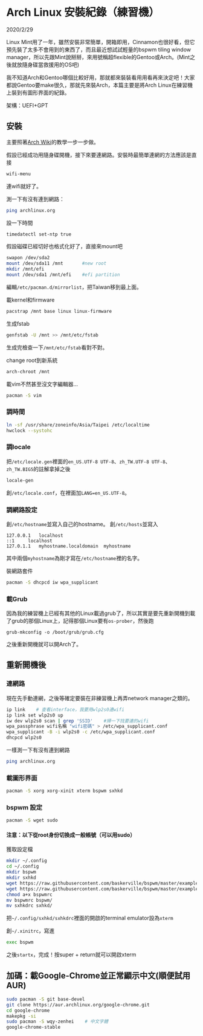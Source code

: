 # Arch Linux 安裝紀錄（練習機）
2020/2/29

Linux Mint用了一年，雖然安裝非常簡單，開箱即用，Cinnamon也很好看，但它預先裝了太多不會用到的東西了，而且最近想試試輕量的bspwm tiling window manager，所以先跟Mint說掰掰，來用號稱超flexible的Gentoo或Arch。(Mint之後就放隨身碟當救援用的OS吧)

我不知道Arch和Gentoo哪個比較好用，那就都來裝裝看用用看再來決定吧！大家都說Gentoo要make很久，那就先來裝Arch，本篇主要是將Arch Linux在練習機上裝到有圖形界面的紀錄。

架構：UEFI+GPT

## 安裝

主要照著[Arch Wiki](https://wiki.archlinux.org/index.php/Installation_guide)的教學一步一步做。

假設已經成功用隨身碟開機，接下來要連網路。安裝時最簡單連網的方法應該是直接
```sh
wifi-menu
```
連wifi就好了。

測一下有沒有連到網路：
```sh
ping archlinux.org
```

設一下時間
```sh
timedatectl set-ntp true
```

假設磁碟已經切好也格式化好了，直接來mount吧
```sh
swapon /dev/sda2
mount /dev/sda11 /mnt       #new root
mkdir /mnt/efi
mount /dev/sda1 /mnt/efi    #efi partition
```

編輯`/etc/pacman.d/mirrorlist`，把Taiwan移到最上面。

載kernel和firmware
```sh
pacstrap /mnt base linux linux-firmware
```

生成fstab
```sh
genfstab -U /mnt >> /mnt/etc/fstab
```
生成完檢查一下`/mnt/etc/fstab`看對不對。

change root到新系統
```sh
arch-chroot /mnt
```

載vim不然甚至沒文字編輯器...
```sh
pacman -S vim
```

### 調時間
```sh
ln -sf /usr/share/zoneinfo/Asia/Taipei /etc/localtime
hwclock --systohc
```

### 調locale
把`/etc/locale.gen`裡面的`en_US.UTF-8 UTF-8`、`zh_TW.UTF-8 UTF-8`、`zh_TW.BIG5`的註解拿掉之後
```sh
locale-gen
```
創`/etc/locale.conf`，在裡面加`LANG=en_US.UTF-8`。

### 調網路設定
創`/etc/hostname`並寫入自己的hostname。
創`/etc/hosts`並寫入
```
127.0.0.1	localhost
::1		localhost
127.0.1.1	myhostname.localdomain	myhostname
```
其中兩個`myhostname`為剛才寫在`/etc/hostname`裡的名字。

裝網路套件
```sh
pacman -S dhcpcd iw wpa_supplicant
```

### 載Grub
因為我的練習機上已經有其他的Linux載過grub了，所以其實是要先重新開機到載了grub的那個Linux上，記得那個Linux要有`os-prober`，然後跑
```
grub-mkconfig -o /boot/grub/grub.cfg
```
之後重新開機就可以開Arch了。

## 重新開機後

### 連網路
現在先手動連網，之後等確定要裝在非練習機上再弄network manager之類的。
```sh
ip link    # 查看interface，我要用wlp2s0連wifi
ip link set wlp2s0 up
iw dev wlp2s0 scan | grep 'SSID'    #掃一下找要連的wifi
wpa_passphrase wifi名稱 "wifi密碼" > /etc/wpa_supplicant.conf
wpa_supplicant -B -i wlp2s0 -c /etc/wpa_supplicant.conf
dhcpcd wlp2s0
```
一樣測一下有沒有連到網路
```sh
ping archlinux.org
```

### 載圖形界面
```sh
pacman -S xorg xorg-xinit xterm bspwm sxhkd
```

### bspwm 設定
```sh
pacman -S wget sudo
```

#### 注意：以下從root身份切換成一般帳號（可以用sudo）
獲取設定檔
```sh
mkdir ~/.config
cd ~/.config
mkdir bspwm
mkdir sxhkd
wget https://raw.githubusercontent.com/baskerville/bspwm/master/examples/bspwmrc
wget https://raw.githubusercontent.com/baskerville/bspwm/master/examples/sxhkdrc
chmod a+x bspwmrc
mv bspwmrc bspwm/
mv sxhkdrc sxhkd/
```
把`~/.config/sxhkd/sxhkdrc`裡面的開啟的terminal emulator設為`xterm`

創`~/.xinitrc`，寫進
```sh
exec bspwm
```
之後`startx`，完成！按super + return就可以開啟xterm

## 加碼：載Google-Chrome並正常顯示中文(順便試用AUR)
```sh
sudo pacman -S git base-devel
git clone https://aur.archlinux.org/google-chrome.git
cd google-chrome
makepkg -si
sudo pacman -S wqy-zenhei    # 中文字體
google-chrome-stable
```
